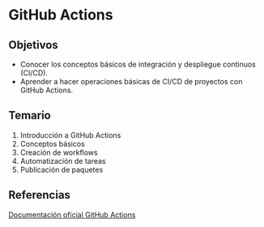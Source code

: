 # GitHub Actions

## Objetivos

- Conocer los conceptos básicos de integración y despliegue continuos (CI/CD).
- Aprender a hacer operaciones básicas de CI/CD de proyectos con GitHub Actions.

## Temario

1. Introducción a GitHub Actions
2. Conceptos básicos
3. Creación de workflows
4. Automatización de tareas
5. Publicación de paquetes

## Referencias

[Documentación oficial GitHub Actions](https://docs.github.com/en/actions)